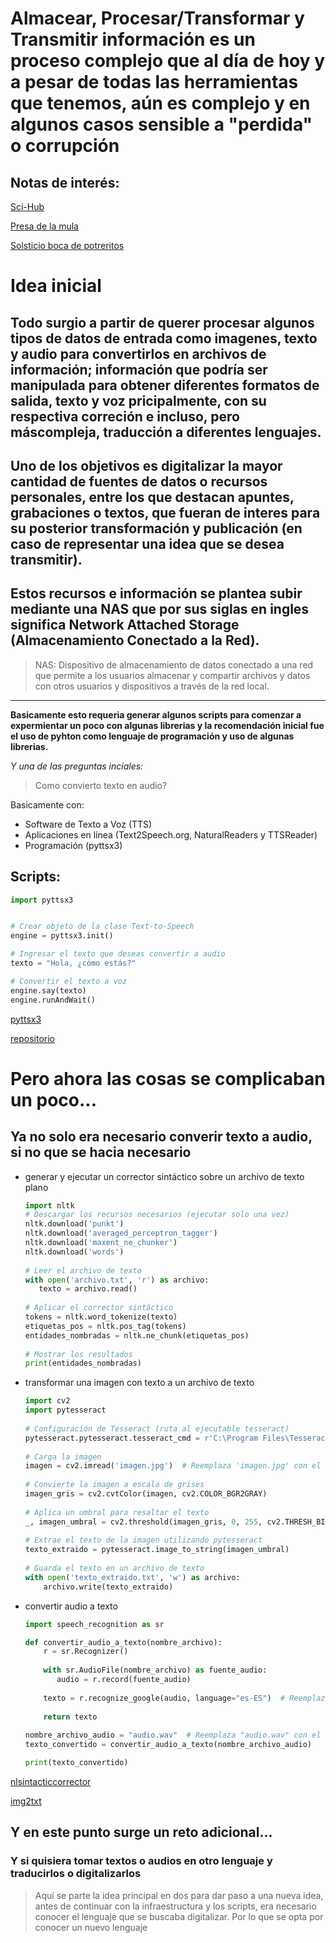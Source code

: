 # Almacear,  Procesar/Transformar y Transmitir información es un proceso complejo que al día de hoy y a pesar de todas las herramientas que tenemos, aún es complejo y en algunos casos sensible a "perdida" o corrupción


## Notas de interés: 

[Sci-Hub](https://es.wikipedia.org/wiki/Sci-Hub)

[Presa de la mula](https://www.google.com/search?q=presa+de+la+mula&tbm=isch&chips=q:presa+de+la+mula,online_chips:pinturas+rupestres:Is_k7Ghz4YA%3D&hl=es-419&sa=X&ved=2ahUKEwjx-5DxpLGCAxXxPN4AHRb3B6EQ4lYoAnoECAEQMw&biw=1680&bih=965)

[Solsticio boca de potreritos](https://www.google.com/search?q=solsticio+boca+de+potreritos&sca_esv=580046813&tbm=isch&sxsrf=AM9HkKmWHtjUNgXNxGrwaZZcRBJ46ECIJg:1699339602812&source=lnms&sa=X&ved=2ahUKEwjnioOrpbGCAxWplWoFHdtUAR4Q_AUoAXoECAEQAw&biw=1680&bih=965&dpr=2) 


# Idea inicial

## Todo surgio a partir de querer procesar algunos tipos de datos de entrada como imagenes, texto y audio para convertirlos en archivos de información; información que podría ser manipulada para obtener diferentes formatos de salida, texto y voz pricipalmente, con su respectiva correción e incluso, pero máscompleja, traducción a diferentes lenguajes.

## Uno de los objetivos es digitalizar la mayor cantidad de fuentes de datos o recursos personales, entre los que destacan apuntes, grabaciones o textos, que fueran de interes para su posterior transformación y publicación (en caso de representar una idea que se desea transmitir).

## Estos recursos e información se plantea subir mediante una NAS que por sus siglas en ingles significa Network Attached Storage (Almacenamiento Conectado a la Red).

> NAS: Dispositivo de almacenamiento de datos conectado a una red que permite a los usuarios almacenar y compartir archivos y datos con otros usuarios y dispositivos a través de la red local.

---



**Basicamente esto requeria generar algunos scripts para comenzar a expermientar un poco con algunas librerias y la recomendación inicial fue el uso de pyhton como lenguaje de programación y uso de algunas librerias.**



*Y una de las preguntas inciales:*



> Como convierto texto en audio?



Basicamente con:

  * Software de Texto a Voz (TTS)
  * Aplicaciones en línea (Text2Speech.org, NaturalReaders y TTSReader)
  * Programación (pyttsx3)


## Scripts:


```python
import pyttsx3


# Crear objeto de la clase Text-to-Speech
engine = pyttsx3.init()

# Ingresar el texto que deseas convertir a audio
texto = "Hola, ¿cómo estás?"

# Convertir el texto a voz
engine.say(texto)
engine.runAndWait()

```

[pyttsx3](https://github.com/edgarh2e/python/blob/20231106_presentacion/python-text2audio/text2audio.py)

[repositorio](https://github.com/edgarh2e/python/tree/20231106_presentacion/python-text2audio)

# Pero ahora las cosas se complicaban un poco...

## Ya no solo era necesario converir texto a  audio, si no que se hacia necesario 

   * generar y ejecutar un corrector sintáctico sobre un archivo de texto plano
     ```python
     import nltk
     # Descargar los recursos necesarios (ejecutar solo una vez)
     nltk.download('punkt')
     nltk.download('averaged_perceptron_tagger')
     nltk.download('maxent_ne_chunker')
     nltk.download('words')
    
     # Leer el archivo de texto
     with open('archivo.txt', 'r') as archivo:
        texto = archivo.read()
    
     # Aplicar el corrector sintáctico
     tokens = nltk.word_tokenize(texto)
     etiquetas_pos = nltk.pos_tag(tokens)
     entidades_nombradas = nltk.ne_chunk(etiquetas_pos)
    
     # Mostrar los resultados
     print(entidades_nombradas)
     ```
   * transformar una imagen con texto a un archivo de texto
     ```python
     import cv2
     import pytesseract
    
     # Configuración de Tesseract (ruta al ejecutable tesseract)
     pytesseract.pytesseract.tesseract_cmd = r'C:\Program Files\Tesseract-OCR\tesseract.exe'  # Ruta real al ejecutable en tu sistema
    
     # Carga la imagen
     imagen = cv2.imread('imagen.jpg')  # Reemplaza 'imagen.jpg' con el nombre o ruta de tu imagen
    
     # Convierte la imagen a escala de grises
     imagen_gris = cv2.cvtColor(imagen, cv2.COLOR_BGR2GRAY)
    
     # Aplica un umbral para resaltar el texto
     _, imagen_umbral = cv2.threshold(imagen_gris, 0, 255, cv2.THRESH_BINARY + cv2.THRESH_OTSU)
    
     # Extrae el texto de la imagen utilizando pytesseract
     texto_extraido = pytesseract.image_to_string(imagen_umbral)
    
     # Guarda el texto en un archivo de texto
     with open('texto_extraido.txt', 'w') as archivo:
         archivo.write(texto_extraido)
     ```
   * convertir audio a texto
     ```python
     import speech_recognition as sr

     def convertir_audio_a_texto(nombre_archivo):
         r = sr.Recognizer()
    
         with sr.AudioFile(nombre_archivo) as fuente_audio:
            audio = r.record(fuente_audio)
        
         texto = r.recognize_google(audio, language="es-ES")  # Reemplaza "es-ES" con el idioma adecuado
    
         return texto
    
     nombre_archivo_audio = "audio.wav"  # Reemplaza "audio.wav" con el nombre o ruta del archivo de audio
     texto_convertido = convertir_audio_a_texto(nombre_archivo_audio)

     print(texto_convertido)

     ```
     
[nlsintacticcorrector](https://github.com/edgarh2e/python/tree/20231106_presentacion/python-nlsintacticcorrector)

[img2txt](https://github.com/edgarh2e/python/tree/20231106_presentacion/python-img2txt)


## Y en este punto surge un reto adicional...

### Y si quisiera tomar textos o audios en otro lenguaje y traducirlos o digitalizarlos

> Aquí se parte la idea principal en dos para dar paso a una nueva idea, antes de continuar con la infraestructura y los scripts,
> era necesario conocer el lenguaje que se buscaba digitalizar.
> Por lo que se opta por conocer un nuevo lenguaje
